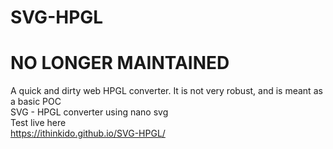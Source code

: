 # SVG-HPGL

 # NO LONGER MAINTAINED

A quick and dirty web HPGL converter. It is not very robust, and is meant as a basic POC  
SVG - HPGL converter using nano svg  
Test live here  
https://ithinkido.github.io/SVG-HPGL/
